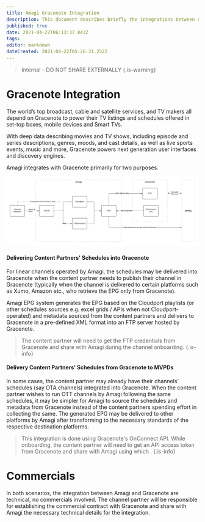 ```yaml
---
title: Amagi Gracenote Integration
description: This document describes briefly the integrations between Amagi and Gracenote.
published: true
date: 2021-04-22T06:13:37.843Z
tags: 
editor: markdown
dateCreated: 2021-04-22T05:26:31.252Z
---
```


> Internal - DO NOT SHARE EXTERNALLY
{.is-warning}

# Gracenote Integration

The world’s top broadcast, cable and satellite services, and TV makers all depend on Gracenote to power their TV listings and schedules offered in set-top boxes, mobile devices and Smart TVs.

With deep data describing movies and TV shows, including episode and series descriptions, genres, moods, and cast details, as well as live sports events, music and more, Gracenote powers next generation user interfaces and discovery engines.

Amagi integrates with Gracenote primarily for two purposes.

![amagi_gracenote_integrations.png](/amagi_gracenote_integrations.png)

#### Delivering Content Partners' Schedules into Gracenote

For linear channels operated by Amagi, the schedules may be delivered into Gracenote when the content partner needs to publish their channel in Gracenote (typically when the channel is delivered to certain platforms such as Xumo, Amazon etc., who retrieve the EPG only from Gracenote).

Amagi EPG system generates the EPG based on the Cloudport playlists (or other schedules sources e.g. excel grids / APIs when not Cloudport-operated) and metadata sourced from the content partners and delivers to Gracenote in a pre-defined XML format into an FTP server hosted by Gracenote.

> The content partner will need to get the FTP credentials from Gracenote and share with Amagi during the channel onboarding.
{.is-info}


#### Delivery Content Partners' Schedules from Gracenote to MVPDs

In some cases, the content partner may already have their channels' schedules (say OTA channels) integrated into Gracenote. When the content partner wishes to run OTT channels by Amagi following the same schedules, it may be simpler for Amagi to source the schedules and metadata from Gracenote instead of the content partners spending effort in collecting the same. The generated EPG may be delivered to other platforms by Amagi after transforming to the necessary standards of the respective destination platforms.

> This integration is done using Gracenote's OnConnect API. While onboarding, the content partner will need to get an API access token from Gracenote and share with Amagi using which . 
{.is-info}

# Commercials

In both scenarios, the integration between Amagi and Gracenote are technical, no commercials involved. The channel partner will be responsible for establishing the commercial contract with Gracenote and share with Amagi the necessary technical details for the integration.
